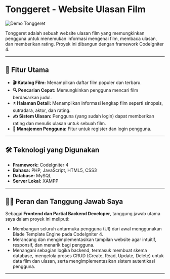 # Tonggeret - Website Ulasan Film

![Demo Tonggeret](https://media1.giphy.com/media/v1.Y2lkPTc5MGI3NjExbHk3aDh0eDE4czRzMjN2aGpoa2RldmpyeGlzN3Z2ZWcwaG9sbDNyMiZlcD12MV9pbnRlcm5hbF9naWZfYnlfaWQmY3Q9Zw/9EWo7xLFa1tEYtu6yB/giphy.gif)

Tonggeret adalah sebuah website ulasan film yang memungkinkan pengguna untuk menemukan informasi mengenai film, membaca ulasan, dan memberikan rating. Proyek ini dibangun dengan framework CodeIgniter 4.

---

## 🚀 Fitur Utama

* **🎬 Katalog Film:** Menampilkan daftar film populer dan terbaru.
* **🔍 Pencarian Cepat:** Memungkinkan pengguna mencari film berdasarkan judul.
* **⭐ Halaman Detail:** Menampilkan informasi lengkap film seperti sinopsis, sutradara, aktor, dan rating.
* **✍️ Sistem Ulasan:** Pengguna (yang sudah login) dapat memberikan rating dan menulis ulasan untuk sebuah film.
* **👤 Manajemen Pengguna:** Fitur untuk register dan login pengguna.

---

## 🛠️ Teknologi yang Digunakan

* **Framework:** CodeIgniter 4
* **Bahasa:** PHP, JavaScript, HTML5, CSS3
* **Database:** MySQL
* **Server Lokal:** XAMPP

---

## 👨‍💻 Peran dan Tanggung Jawab Saya

Sebagai **Frontend dan Partial Backend Developer**, tanggung jawab utama saya dalam proyek ini meliputi:

* Membangun seluruh antarmuka pengguna (UI) dari awal menggunakan Blade Template Engine pada CodeIgniter 4.
* Merancang dan mengimplementasikan tampilan website agar intuitif, responsif, dan menarik bagi pengguna.
* Menangani sebagian logika backend, termasuk membuat skema database, mengelola proses CRUD (Create, Read, Update, Delete) untuk data film dan ulasan, serta mengimplementasikan sistem autentikasi pengguna.



---